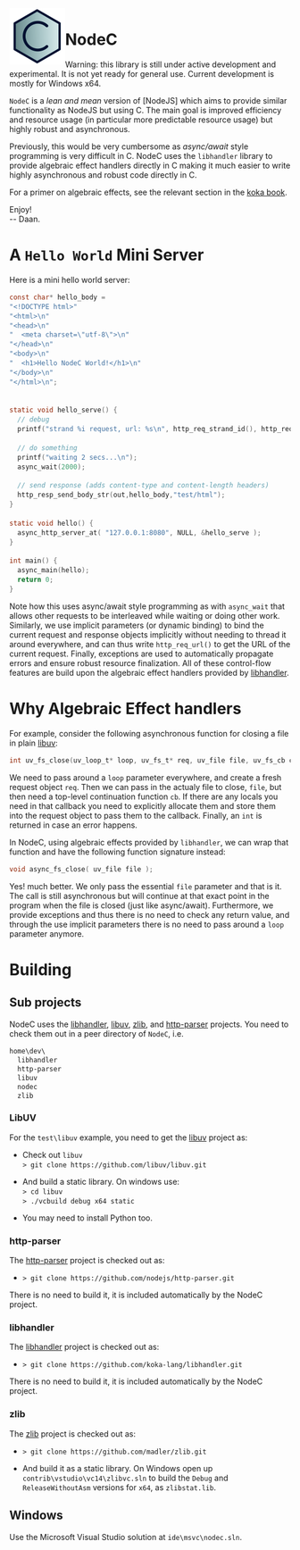 <!--madoko
Title         : NodeC
Author        : Daan Leijen
Logo          : True
code {
  background-color: #EEE;
}
[TITLE]
-->



<img align="left" width="100" height="100" src="doc/logo-blue-100.png"/>

# NodeC

  
Warning: this library is still under active development and experimental.
It is not yet ready for general use. Current development is mostly for Windows x64.

`NodeC` is a _lean and mean_ version of [NodeJS] which aims to provide
similar functionality as NodeJS but using C. The main goal is improved
efficiency and resource usage (in particular more predictable resource
usage) but highly robust and asynchronous. 

Previously, this would be very cumbersome as _async/await_ style programming 
is very difficult in C. NodeC uses the `libhandler` library to provide algebraic 
effect handlers directly in C making it much easier to write highly asynchronous
and robust code directly in C. 

For a primer on algebraic effects, see the relevant section in the [koka book].

Enjoy!\
-- Daan.

[tr]: https://www.microsoft.com/en-us/research/publication/implementing-algebraic-effects-c
[koka book]: https://bit.do/kokabook


# A `Hello World` Mini Server

Here is a mini hello world server:
```C
const char* hello_body =
"<!DOCTYPE html>"
"<html>\n"
"<head>\n"
"  <meta charset=\"utf-8\">\n"
"</head>\n"
"<body>\n"
"  <h1>Hello NodeC World!</h1>\n"
"</body>\n"
"</html>\n";


static void hello_serve() {
  // debug
  printf("strand %i request, url: %s\n", http_req_strand_id(), http_req_url());
  
  // do something
  printf("waiting 2 secs...\n"); 
  async_wait(2000);
  
  // send response (adds content-type and content-length headers)
  http_resp_send_body_str(out,hello_body,"test/html");
}

static void hello() {
  async_http_server_at( "127.0.0.1:8080", NULL, &hello_serve );
}

int main() {
  async_main(hello);
  return 0;
}
```
Note how this uses async/await style programming as with `async_wait` that allows other
requests to be interleaved while waiting or doing other work. Similarly, we use 
implicit parameters (or dynamic binding) to bind the current request and response objects
implicitly without needing to thread it around everywhere, and can thus write 
`http_req_url()` to get the URL of the current request. Finally, exceptions are used to
automatically propagate errors and ensure robust resource finalization. All of these
control-flow features are build upon the algebraic effect handlers provided by [libhandler].

# Why Algebraic Effect handlers

For example, consider the following asynchronous function for closing a file
in plain [libuv]:
```C
int uv_fs_close(uv_loop_t* loop, uv_fs_t* req, uv_file file, uv_fs_cb cb);
```
We need to pass around a `loop` parameter everywhere, and create a fresh request 
object `req`. Then we can pass in the actualy file to close, `file`, but then need
a top-level continuation function `cb`. If there are any locals you need in that
callback you need to explicitly allocate them and store them into the request object
to pass them to the callback. Finally, an `int` is returned in case an error happens.

In NodeC, using algebraic effects provided by `libhandler`, we can wrap that 
function and have the following function signature instead:
```C
void async_fs_close( uv_file file );
```
Yes! much better. We only pass the essential `file` parameter and that is it. 
The call is still asynchronous but will continue at that exact point in the
program when the file is closed (just like async/await). Furthermore, we provide
exceptions and thus there is no need to check any return value, and through
the use implicit parameters there is no need to pass around a `loop` parameter anymore.




# Building

## Sub projects

NodeC uses the [libhandler], [libuv], [zlib], and [http-parser] projects.
You need to check them out in a peer directory of `NodeC`, i.e.
```
home\dev\
  libhandler
  http-parser
  libuv
  nodec
  zlib
```


### LibUV

For the `test\libuv` example, you need to get the [libuv] project as:

* Check out `libuv`  
  `> git clone https://github.com/libuv/libuv.git`

* And build a static library. On windows use:  
  `> cd libuv`  
  `> ./vcbuild debug x64 static`

* You may need to install Python too.


### http-parser

The [http-parser] project is checked out as:

* `> git clone https://github.com/nodejs/http-parser.git`

There is no need to build it, it is included automatically by the NodeC project.


### libhandler


The [libhandler] project is checked out as:

* `> git clone https://github.com/koka-lang/libhandler.git`

There is no need to build it, it is included automatically by the NodeC project.


### zlib

The [zlib] project is checked out as:

* `> git clone https://github.com/madler/zlib.git`

* And build it as a static library. On Windows open up `contrib\vstudio\vc14\zlibvc.sln`
  to build the `Debug` and `ReleaseWithoutAsm` versions for `x64`, as `zlibstat.lib`.

## Windows

Use the Microsoft Visual Studio solution at `ide\msvc\nodec.sln`.


[libuv]: https://github.com/libuv/libuv
[http-parser]: https://github.com/nodejs/http-parser
[libhandler]: https://github.com/koka-lang/libhandler
[zlib]: https://github.com/madler/zlib